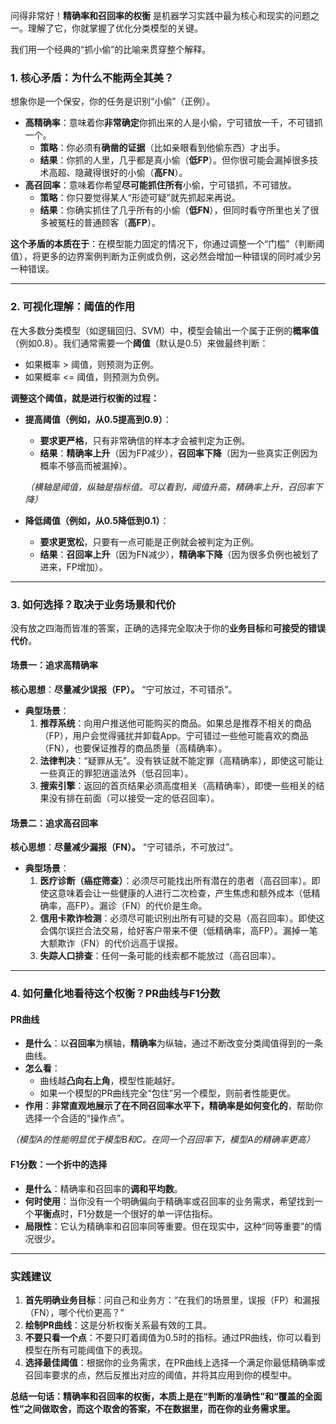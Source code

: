 问得非常好！**精确率和召回率的权衡** 是机器学习实践中最为核心和现实的问题之一。理解了它，你就掌握了优化分类模型的关键。

我们用一个经典的“抓小偷”的比喻来贯穿整个解释。

### 1. 核心矛盾：为什么不能两全其美？

想象你是一个保安，你的任务是识别“小偷”（正例）。

*   **高精确率**：意味着你**非常确定**你抓出来的人是小偷，宁可错放一千，不可错抓一个。
    *   **策略**：你必须有**确凿的证据**（比如亲眼看到他偷东西）才出手。
    *   **结果**：你抓的人里，几乎都是真小偷（**低FP**）。但你很可能会漏掉很多技术高超、隐藏得很好的小偷（**高FN**）。
*   **高召回率**：意味着你希望**尽可能抓住所有**小偷，宁可错抓，不可错放。
    *   **策略**：你只要觉得某人“形迹可疑”就先抓起来再说。
    *   **结果**：你确实抓住了几乎所有的小偷（**低FN**），但同时看守所里也关了很多被冤枉的普通顾客（**高FP**）。

**这个矛盾的本质在于**：在模型能力固定的情况下，你通过调整一个“门槛”（判断阈值），将更多的边界案例判断为正例或负例，这必然会增加一种错误的同时减少另一种错误。

---

### 2. 可视化理解：阈值的作用

在大多数分类模型（如逻辑回归、SVM）中，模型会输出一个属于正例的**概率值**（例如0.8）。我们通常需要一个**阈值**（默认是0.5）来做最终判断：
*   如果概率 > 阈值，则预测为正例。
*   如果概率 <= 阈值，则预测为负例。

**调整这个阈值，就是进行权衡的过程：**

*   **提高阈值（例如，从0.5提高到0.9）**：
    *   **要求更严格**，只有非常确信的样本才会被判定为正例。
    *   **结果**：**精确率上升**（因为FP减少），**召回率下降**（因为一些真实正例因为概率不够高而被漏掉）。

    
    *（横轴是阈值，纵轴是指标值。可以看到，阈值升高，精确率上升，召回率下降）*

*   **降低阈值（例如，从0.5降低到0.1）**：
    *   **要求更宽松**，只要有一点可能是正例就会被判定为正例。
    *   **结果**：**召回率上升**（因为FN减少），**精确率下降**（因为很多负例也被划了进来，FP增加）。

---

### 3. 如何选择？取决于业务场景和代价

没有放之四海而皆准的答案，正确的选择完全取决于你的**业务目标**和**可接受的错误代价**。

#### 场景一：追求高精确率

**核心思想**：**尽量减少误报（FP）。** “宁可放过，不可错杀”。

*   **典型场景**：
    1.  **推荐系统**：向用户推送他可能购买的商品。如果总是推荐不相关的商品（FP），用户会觉得骚扰并卸载App。宁可错过一些他可能喜欢的商品（FN），也要保证推荐的商品质量（高精确率）。
    2.  **法律判决**：“疑罪从无”。没有铁证就不能定罪（高精确率），即使这可能让一些真正的罪犯逍遥法外（低召回率）。
    3.  **搜索引擎**：返回的首页结果必须高度相关（高精确率），即使一些相关的结果没有排在前面（可以接受一定的低召回率）。

#### 场景二：追求高召回率

**核心思想**：**尽量减少漏报（FN）。** “宁可错杀，不可放过”。

*   **典型场景**：
    1.  **医疗诊断（癌症筛查）**：必须尽可能找出所有潜在的患者（高召回率）。即使这意味着会让一些健康的人进行二次检查，产生焦虑和额外成本（低精确率，高FP）。漏诊（FN）的代价是生命。
    2.  **信用卡欺诈检测**：必须尽可能识别出所有可疑的交易（高召回率）。即使这会偶尔误拦合法交易，给好客户带来不便（低精确率，高FP）。漏掉一笔大额欺诈（FN）的代价远高于误报。
    3.  **失踪人口排查**：任何一条可能的线索都不能放过（高召回率）。

---

### 4. 如何量化地看待这个权衡？PR曲线与F1分数

#### PR曲线

*   **是什么**：以**召回率**为横轴，**精确率**为纵轴，通过不断改变分类阈值得到的一条曲线。
*   **怎么看**：
    *   曲线越**凸向右上角**，模型性能越好。
    *   如果一个模型的PR曲线完全“包住”另一个模型，则前者性能更优。
*   **作用**：**非常直观地展示了在不同召回率水平下，精确率是如何变化的**，帮助你选择一个合适的“操作点”。


*（模型A的性能明显优于模型B和C。在同一个召回率下，模型A的精确率更高）*

#### F1分数：一个折中的选择

*   **是什么**：精确率和召回率的**调和平均数**。
*   **何时使用**：当你没有一个明确偏向于精确率或召回率的业务需求，希望找到一个**平衡点**时，F1分数是一个很好的单一评估指标。
*   **局限性**：它认为精确率和召回率同等重要。但在现实中，这种“同等重要”的情况很少。

---

### 实践建议

1.  **首先明确业务目标**：问自己和业务方：“在我们的场景里，误报（FP）和漏报（FN），哪个代价更高？”
2.  **绘制PR曲线**：这是分析权衡关系最有效的工具。
3.  **不要只看一个点**：不要只盯着阈值为0.5时的指标。通过PR曲线，你可以看到模型在所有可能阈值下的表现。
4.  **选择最佳阈值**：根据你的业务需求，在PR曲线上选择一个满足你最低精确率或召回率要求的点，然后反推出对应的阈值，并将其应用到你的模型中。

**总结一句话：精确率和召回率的权衡，本质上是在“判断的准确性”和“覆盖的全面性”之间做取舍，而这个取舍的答案，不在数据里，而在你的业务需求里。**